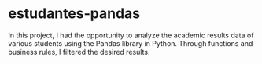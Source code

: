 
# estudantes-pandas

In this project, I had the opportunity to analyze the academic results data of various students using the Pandas library in Python. Through functions and business rules, I filtered the desired results.

